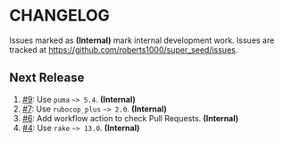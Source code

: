# CHANGELOG

Issues marked as **(Internal)** mark internal development work. Issues are tracked at https://github.com/roberts1000/super_seed/issues.

## Next Release

1. [#9](../../issues/9): Use `puma` `~> 5.4`. **(Internal)**
1. [#7](../../issues/7): Use `rubocop_plus` `~> 2.0`. **(Internal)**
1. [#6](../../issues/6): Add workflow action to check Pull Requests. **(Internal)**
1. [#4](../../issues/4): Use `rake` `~> 13.0`. **(Internal)**
